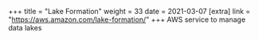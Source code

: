 +++
title = "Lake Formation"
weight = 33
date = 2021-03-07
[extra]
link = "https://aws.amazon.com/lake-formation/"
+++
AWS service to manage data lakes

